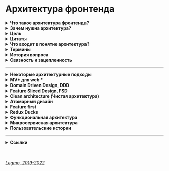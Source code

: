 <h1>Архитектура фронтенда</h1>

[//]: # (Что такое архитектура фронтенда?)
<details><summary><b>Что такое архитектура фронтенда?</b></summary><p>

  - совокупность решений об организации программной системы.
  - набор решений о том, как модули приложения будут общаться друг с другом и с внешним миром.
  - приёмы и методы для решения «проблем сложной системы» в отношении программного обеспечения

  <br></p>
  </details>

[//]: # (Зачем нужна архитектура?)
<details><summary><b>Зачем нужна архитектура?</b></summary><p>

  - Организация большого объема кода
  - Дублирование функциональности, переиспользуемость
  - Поддержка
  - Изменение состава команды - порог/время вхождения, bus-фактор
  - Расширение функциональности (!)
  - Ошибки
  - Все причины вместе — **проблемы сложной системы**

  <br></p>
  </details>

[//]: # (Цель)
<details><summary><b>Цель</b></summary><p>

  - Поддержка жизненного цикла системы. Хорошая архитектура делает систему легкой в освоении, простой в разработке, сопровождении и развертывании. 
  - Минимизировать затраты на протяжении срока службы системы и максимизировать продуктивность программиста (команды разработчиков).

  <br></p>
  </details>

[//]: # (Цитаты)
<details><summary><b>Цитаты</b></summary><p>

  - «Всё развитие нашей индустрии можно охарактеризовать как борьбу со сложностью»
  - «Усложнять просто, упрощать сложно.»

  <br></p>
  </details>

[//]: # (Что входит в понятие архитектура?)
<details><summary><b>Что входит в понятие архитектура?</b></summary><p>

  - файловая структура
  - организация кода
  - стэк

  <br></p>
  </details>

[//]: # (Термины)
<details><summary><b>Термины</b></summary><p>

  - `Паттерн` в архитектуре — шаблонное решение частой архитектурной проблемы.
  - `Методология` — свод правил и соглашений по организации кода

  <br></p>
  </details>

[//]: # (История вопроса)
<details><summary><b>История вопроса</b></summary><p>

  - 1968 — Эдсгер Дейкстра. Статья «Operator GOTO considered harmful» («Оператор GOTO — оператор безусловного перехода — зло»)
  - 1970-е — Дейкстра и Дэвид Парнас — развивали идею, в соавторстве и по отдельности
  - 1996 — первая подробная книга об архитектуре. Мэри Шоу и Дэвид Гэрлан. «Архитектура программного обеспечения: перспективы новой дисциплины» («Software Architecture: Perspectives on an Emerging Discipline»)
  - После этого подробных книг об архитектуре ПО практически не писалось — именно из-за области применения. В каждой сфере знаний есть свои архитектурные подходы, часто не применимые в других областях. Архитектура — процесс творческий => конкретные книги про как писать архитектуру, вы не найдете.
  - 2007 — вышел первый стандарт программной архитектуры: «ISO ISO / IEC 42010:2007». «IEEE 1471: ANSI / IEEE 1471 — 2000: Рекомендации по описанию преимущественно программных систем».

  <br></p>
  </details> 

[//]: # (Связность и зацепленность)
<details><summary><b>Связность и зацепленность</b></summary><p>

- Хорошая архитектура должна обладать низкой связностью, высокой зацепленностью.
- `Low coupling, high cohesion`
-
- `Связность` (coupling)
    - Взаимная зависимость модулей между собой.
    - Сколько изменений надо внести в модули при изменении другого модуля.
    - Чем ниже этот показатель — тем лучше.
    - Плохо когда модули зависят друг от друга — изменили что-то в компоненте User и надо вносить кучу правок в других модулях.
-
- `Зацепленность` (cohesion)
    - Степень общности обязанностей модуля.
    - Насколько модуль сфокусирована на решении одной задачи.
    - Чем выше этот показатель — тем лучше.
    - Плохо кода модуль решает несколько разных задач (например авторизация и шифрование).
-
- **Ссылки**
    - [ООП: некоторые принципы разработки программ на C++](https://statmod.ru/3-5/programming/oop_potapov/index.htm)
    - [Как написать аккуратный код? Часть вторая: связность](https://bureau.ru/soviet/20200227/?ysclid=l95u4bmvwd168275487)
    - [Medium - Low Coupling и High Cohesion](https://medium.com/german-gorelkin/low-coupling-high-cohesion-d36369fb1be9)

<br></p>
  </details>

---


[//]: # (Некоторые архитектурные подходы)
<details><summary><b>Некоторые архитектурные подходы</b></summary><p>

  - MVC, MVP, MVVM, MV* — 19XX
  - Компонент-контейнерный подход — 2000-2010
  - Domain Driven Design (DDD) — 2003
  - Onion Architecture — 2003-2012
  - Clean architecture (Чистая архитектура) — 2012
  - Атомарная архитектура, atomic design — 2013
  - Микросервисная архитектура — 2011
  - Feature Based / Feature first — 2010-2016
  - Vertical slices — 2010-2016
  - Flux, Redux — 2015
  - Redux Duсks — 2015
  - Business Logic Component (BLoC)
  - Feature Driven Architecture (FDA) — 2018
  - Feature Sliced Design (FSD) — 2018
  - Функциональная архитектура

  <br></p>
  </details>

[//]: # (MV* для web todo: дополнить)
<details><summary><b>MV* для web *</b></summary><p>

[//]: # (Общее)
- <details><summary><b>Общее</b></summary><p>

  - `Model-View-Controller` (Модель-Вид-Контроллер).
  - Конструкционный шаблон, архитектурный паттерн, концепция. 1979 г.
  - Описывает способ построения структуры приложения, сферы ответственности и взаимодействие каждой из частей в этой структуре.
  - 
  - Основная идея: нужно чётко разделять ответственность за различное функционирование в наших приложениях.
  - Делим приложение на 3 основных компонента, каждый отвечает за свои задачи.
  - Модификация каждого компонента может осуществляться независимо.
  - 
  - `Model` - обработка данных и логика приложения
  - `View` - представление данных пользователю (в любом формате). Пользовательский интерфейс
  - `Controller` - обработка действий пользователя, вызов соответствующих ресурсов. Логика управления
  - 
  - Концепция стала популярна благодаря включению в две среды разработки: Struts и Ruby on Rails.

  <br></p>
  </details>

[//]: # (Модификации)
- <details><summary><b>Модификации</b></summary><p>

  - Есть много модификаций шаблона MV* 
    - MVP — Model-View-Presenter
    - MVVM — Model-View-View Model
    - HMVC — Hierarchical MVC
    - и другие

  <br></p>
  </details>

[//]: # (Model)
- <details><summary><b>Model</b></summary><p>

  - Для извлечения и манипуляций данными приложения.
  - Данные и правила, которые используются для работы с данными.
  - Содержит логику управления данными.
  - 
  - Только данные, которые должны быть обработаны в соответствии с правилами (дата не может указывать в будущее, e-mail должен быть в определённом формате, имя не может быть длиннее Х символов, и так далее).
  - Даёт контроллеру представление данных, которые запросил пользователь (сообщение, страницу книги, фотоальбом, и тому подобное). Модель данных будет одинаковой, вне зависимости от того, как мы хотим представлять их пользователю (таблицей, списком...).

  <br></p>
  </details>

[//]: # (View — Представление, Вид)
- <details><summary><b>View (Представление, Вид)</b></summary><p>

  - Отвечает за видимое пользователю отображение этих данных.
  - Применительно к web — формирует отдаваемый сервером браузеру пользователя HTML/CSS.
  - Обеспечивает различные способы представления данных, которые получены из модели.
  - Это может быть шаблон, который заполняется данными. Может быть несколько различных view, и контроллер выбирает, какой подходит наилучшим образом для текущей ситуации.

  <br></p>
  </details>

[//]: # (Controller)
- <details><summary><b>Controller</b></summary><p>

  - Управляет всем этим оркестром. Содержит организационную логику.
  - Обеспечивает связь между пользователем и системой: контролирует ввод данных пользователем и использует модель и представление для реализации необходимой реакции.
  - Контроллер может быть устроен так:
    - основной котнтроллер - получает все запросы
    - он вызывает другие контроллеры - для выполнения действий в зависимости от ситуации.

  <br></p>
  </details>

[//]: # (Стандартная схема работы MVC)
- <details><summary><b>Стандартная схема работы MVC</b></summary><p>

  - Веб приложение обычно состоит из набора контроллеров, моделей и видов.
  - 
  - Контроллер получает запрос
  - Посылает команду Модели на работу с данными
  - В зависимости от ответа Модели Контроллер решает - какое из Представлений вызвать для формирования итогового ответа на изначальный Запрос
  - Представление по команде Контроллера меняет отображение информации на экране.
  - Пользователь взаимодействует с Представлением (кликает по кнопке, например), и тем самым формирует новый запрос к Контроллеру

  <br></p>
  </details>

[//]: # (Model-View-Presenter)
- <details><summary><b>Model-View-Presenter</b></summary><p>

  - Позволяет создавать абстракцию представления.
  - Необходимо выделить `интерфейс представления` с опр. набором свойств и методов. 
  - Презентер, получает ссылку на реализацию интерфейса, подписывается на события представления и по запросу изменяет модель.
  - 
  - Признаки презентера:
    - Двухсторонняя коммуникация с представлением;
    - Представление взаимодействует напрямую с презентером, путем вызова соответствующих функций или событий экземпляра презентера;
    - Презентер взаимодействует с View путем использования специального интерфейса, реализованного представлением;
    - Один экземпляр презентера связан с одним отображением.
  - 
  - Реализация
    - Каждое представление должно реализовывать соответствующий интерфейс. Интерфейс представления определяет набор функций и событий, необходимых для взаимодействия с пользователем (например, IView.ShowErrorMessage(string msg)). Презентер должен иметь ссылку на реализацию соответствующего интерфейса, которую обычно передают в конструкторе.
    - Логика представления должна иметь ссылку на экземпляр презентера. Все события представления передаются для обработки в презентер и практически никогда не обрабатываются логикой представления (в т.ч. создания других представлений).

  <br></p>
  </details>

[//]: # (Model-View-View Model)
- <details><summary><b>Model-View-View Model</b></summary><p>

  - Позволяет связывать элементы представления со свойствами и событиями View-модели.
  - Каждый слой этого паттерна не знает о существовании другого слоя.
  - 
  - Для MVVM связывание представления с View-моделью осуществляется автоматически, а для MVP — необходимо программировать
  - Используется в ситуации, когда возможно «связывание данных» без необходимости ввода специальных интерфейсов представления.
  - Используется для разделения модели и её представления, что необходимо для их изменения отдельно друг от друга.
  - Например, разработчик задаёт логику работы с данными, а дизайнер работает с пользовательским интерфейсом.
  - 
  - MVVM удобно использовать вместо классического MVC и ему подобных когда в платформе есть «связывание данных». 
  - В MVC/MVP изменения в пользовательском интерфейсе не влияют непосредственно на Mодель, а предварительно идут через Контроллер или Presenter. 
  - В MVVM (например WPF и Silverlight) есть концепция «связывания данных», позволяющая связывать данные с визуальными элементами в обе стороны. Следовательно, при использовании этого приёма применение модели MVC становится крайне неудобным из-за того, что привязка данных к представлению напрямую не укладывается в концепцию MVC/MVP.

  - **Шаблон MVVM состоит из трёх частей**
    - `Модель` — логика работы с данными и описание фундаментальных данных, необходимых для работы приложения.
    - `Представление` — графический интерфейс (окна, списки, кнопки и т. п.). 
      - Выступает подписчиком на событие изменения значений свойств или команд, предоставляемых `Моделью Представления`. 
      - Если в `Модели Представления` изменилось свойство — она оповещает всех подписчиков об этом, и Представление запрашивает обновлённое значение свойства из `Модели Представления`. 
      - Если пользователь воздействует на интерфейс, Представление вызывает соот. команду, предоставленную `Моделью Представления`.
    - `Модель Представления` (ViewModel) — абстракция Представления + обёртка данных из Модели, подлежащиx связыванию. 
      - Содержит 
        - Модель, преобразованную к Представлению, 
        - команды, которыми может пользоваться Представление, чтобы влиять на Модель.
  - 
  - **Пример из реального мира**
    - Знаменитость (Model)
      - Занимается своей непосредственной работой, не отвлекаясь на продвижение. Если нужно, сообщает своему менеджеру, что произошло что-то, о чём нужно рассказать прессе.  
    - PR-менеджер (ViewModel)
      - Получает информацию от знаменитости и передаёт её прессе. Также может передать своему работодателю запрос от какой-нибудь газеты на проведение интервью или предложение сотрудничества.   
    - Пресса (View)
      - Пишет публикации основываясь на данных, полученных от PR-менеджера знаменитости.

  <br></p>
  </details>

[//]: # (MV* для React & Redux)
- <details><summary><b>MVC для React & Redux</b></summary><p>

  - **Вариант 1**
    - Model = State. Состояние, хранящееся в Redux Store
    - View = React компоненты без хуков и своего стейта.
    - Controller = Redux (Reducer, Action)

  - **Вариант 2**
    - Model = Redux
    - View = React
    - Controller = React-redux. Обёртка, которая принимает стейт, диспатчит ActionCreators и т. При условии, что никаких "
      умных" компонент со своим стейтом и т.д.

  <br></p>
  </details>

[//]: # (Картинки)
- <details><summary><b>Картинки</b></summary><p>

  <img src="/Assets/Img/architecture-mv-1.jpg" title="Схема 1" alt="Схема 1" />

  <br></p>
  </details>

[//]: # (Ссылки)
- <details><summary><b>Ссылки</b></summary><p>

  - [Концепция MVC для чайников](https://ruseller.com/lessons.php?id=666)
  - [MVC для веб: проще некуда](https://habr.com/ru/post/181772/)
  - [Habr - Честный MVC на React + Redux (2016)](https://habr.com/ru/company/developersoft/blog/305812/)
  - [Doka - Архитектурный паттерн MVC ](https://doka.guide/js/architecture-mvc/)
  - [Medium - Прощай, Redux (2018)](https://medium.com/devschacht/jack-scott-goodbye-redux-4f11cc3c6af5)
  - [MVVM: проектирование приложений для Windows](https://skillbox.ru/media/code/mvvm_proektirovanie_prilozheniy_dlya_windows/)
  - [Habr - Паттерны для новичков: MVC vs MVP vs MVVM (2014)](https://habr.com/ru/post/215605/)
  - [Habr - MVVM: полное понимание (+WPF) Часть 1](https://habr.com/ru/post/338518/)

  <br></p>
  </details>

<br></p>
</details>

[//]: # (Domain Driven Design, DDD)
<details><summary><b>Domain Driven Design, DDD</b></summary><p>

- `Domain Driven Design` (предметно-ориентированное проектирование) - подход построения моделей программных продуктов.
- DDD не связан с технологиями. Это про архитектуру.
- Вместо этого речь идет о развитии знаний о бизнесе и использовании технологий для обеспечения ценности.
- 
- Книга Эрика Эванса «Предметно-ориентированное проектирование (DDD): структуризация сложных программных систем».
- Рекоменация Кузебюрдина (It-Kamasutra)
- 
- Программное обеспечение это не только код. Код редко является конечной целью вашей работы. Код это только средства решения бизнес-задач. Так почему код должен быть на языке отличном от языка бизнеса? DDD подчеркивает что код и бизнес должны говорить на одном языке. Когда барьер преодолён, нет необходимости в переводе или утомительной синхронизации, информация не потеряется. Каждый участник влияет на Бизнес-Домен, не только разработчики. Получающееся программное обеспечение - единственная правда для общего языка.
- 
- Три основных понятия:
  - Единый Язык (Ubiquitous Language)
  - Стратегическое моделирование (Strategic Design)
  - Тактическое моделирование (Tactical Design)
-
- **Картинки**
<img src="/Assets/Img/architecture-ddd-1.jpg" title="Схема 1" alt="Схема 1" />
-
- **Ссылки**

  - [Habr - Domain Driven Design на практике](https://habr.com/ru/post/334126/)
  - [Domain Driven Design (DDD) - что это такое? И как начать использовать DDD в разработке](https://blog-programmista.ru/post/132-ddd-what-is-it.html)
  - [Что можно узнать о Domain Driven Design за 10 минут?](https://itnan.ru/post.php?c=1&p=489352)

<br></p>
</details>

[//]: # (Feature Sliced Design, FSD)
<details><summary><b>Feature Sliced Design, FSD</b></summary><p>

  - `Feature Sliced Design` - методология проектирования архитектуры frontend-приложений.
  - Свод правил и соглашений по организации кода
  - Полезна для средних и больших проектов, которые будут в вашем распоряжении несколько лет.
  - Учитывает регулярные изменения требований бизнеса.
  - Не привязана к конкретному языку программирования, UI-фреймворку или менеджеру состояния. 
  - 
  - Выделяются следующие архитектурные абстракции:
    - `слои` - по области влияния
        - app - инициализация приложения (init, styles, providers, ...);
        - processes - бизнес-процессы приложения управляющие страницами (payment, auth, ...);
        - pages - страницы приложения (user-page, ...);
        - features - части функциональности приложения (auth-by-oauth, ...);
        - entities - бизнес-сущности (viewer, order, ...);
        - shared - переиспользуемый инфраструктурный код (UIKit, libs, API, ...).
    - `слайсы` - по бизнес-домену
      - разделение кода на слайсы зависит от проекта, не определяется методологией
      - Например: user, post, comment
    - `сегменты` - по назначению в реализации
        - ui - UI-представление модуля (components, widgets, canvas, ...);
        - model - бизнес-логика модуля (store, effects/actions, hooks/contracts, ...);
        - lib - вспомогательные библиотеки;
        - api - логика взаимодействия с API;
        - config - модуль конфигурации приложения и его окружения.
  - 
  - Методология состоит из разделения на 
    - страницы
    - виджеты
    - фичи
    - сущности
    - shared-компоненты
  - 
  - В папке каждой сущности, виджета, страницы происходит разделение на 
    - /ui
    - /lib
    - /model
  -  
  - **Недостатки**
    - Одним из минусов является высокий порог входа. Разработчик должен понимать как работает этот подход и при разработке очередного модуля вам придется подумать о правильности его расположения.
    - Основная сложность при использовании методологии заключается в том, чтобы грамотно разбить код.
    - Всегда проще просто взять, вынести компоненты фичи в папку `/components`, но со временем - с ростом проекта - приходит понимание того, что не всё так просто, и длинная папка `/components` может не радовать, как и размазывание логики фичи по множеству папок, будь то `/redux` или какая-нибудь `/core` папка, куда складываются бизнес-сущности и их логика.

  - **Ссылки**
    - [Оф. сайт](https://feature-sliced.design/)
    - [Habr - Архитектура фронтенда и какой она должна быть (2022)](https://habr.com/ru/post/667214/)
    - [Илья Азин (Яндекс) — Доклад Feature-Sliced Design (2021, YouTube)](https://www.youtube.com/watch?v=af-PD2yIUiU)
    - [Методология "feature-sliced" - идеальный способ структурировать растущий проект?](https://okusov.ru/metodologiya-feature-sliced-idealnyj-sposob-strukturirovat-rastushij-proekt)
    - [Структура frontend-приложений. Миф или реальность? (2022)](https://vc.ru/s/fly-code/512625-struktura-frontend-prilozheniy-mif-ili-realnost)

<br></p>
</details>

[//]: # (Clean architecture. Чистая архитектура)
<details><summary><b>Clean architecture (Чистая архитектура)</b></summary><p>

[//]: # (Общее)
- <details><summary><b>Общее</b></summary><p>

  - 2012 г.
  - `Чистая архитектура` — способ разделения ответственностей и частей функциональности по степени их близости к предметной области приложения.
  - 
  - `Предметная область` (домен) — часть реального мира, которую моделируем программой.
  - Такие преобразования данных, которые отражают преобразования в реальном мире.
  - Например, если мы обновили название товара, то замена старого имени на новое и есть преобразование предметной области (доменное преобразование).
  - 
  - Также называют `трёхслойной арзитектурой` — приложение делится на слои
    - `домен` в центре
    - `прикладной слой` вокруг него
    - `слой адаптеров` снаружи
  - 
  - Чем дальше мы от центра — тем функциональность кода более «сервисная», тем дальше она от предметной области нашего приложения.
  - Это важно когда мы принимаем решение, к какому слою отнести какой-либо модуль.

  <br></p>
  </details>

[//]: # (Слой 1 — домен)
- <details><summary><b>Слой 1 — домен</b></summary><p>

  - Сущности и данные, которые описывают предметную область приложения и код для преобразования этих данных.

  - Например, для магазина это: 
    - сущности: товары, заказы, пользователи, корзина 
    - функции для обновления их данных.

  - Ядро, которое отличает одно приложение от другого.
  - То, что точно не поменяется, если мы будем переезжать с React на Angular, или если изменим какой-то пользовательский сценарий.
  - Структура данных доменных сущностей и суть их преобразований не зависит от внешних обстоятельств.
  - Внешние обстоятельства запускают доменные преобразования, но не определяют, как они будут протекать.
  - Для функции добавления товара в корзину неважно, как именно товар был добавлен: самим пользователем через кнопку «Купить» или автоматически по промо-коду. Она в обоих случаях будет принимать товар и возвращать обновлённую корзину с добавленным товаром.

  <br></p>
  </details>

[//]: # (Слой 2 — прикладной)
- <details><summary><b>Слой 2 — прикладной</b></summary><p>

  - Здесь описываются `юзкейсы` и `порты`.
  - `Юзкейсы`
    - Пользовательские сценарии.
    - Отвечают за то, что происходит после возникновения какого-то события.
    - Например, сценарий «Положить товар в корзину» — это юзкейс.
    - Описывает действия, которые должны произойти после нажатия на кнопку. 
    - Говорит:
      - сходи на сервер, отправь такой запрос;
      - теперь выполни такое-то доменное преобразование;
      - а теперь перерисуй UI, используя новые данные.
  - `Порты`
    - Спецификации того, как наше приложение хочет, чтобы с ним общался внешний мир. Интерфейсы, контракты на поведение.
    - Служат «буфером» между хотелками нашего приложения и реалиями внешнего мира. 
    - `Входные порты` (Input Ports) — говорят, как приложение хочет, чтобы к нему обращались извне. 
    - `Выходные порты` (Output Ports) — говорят, как приложение собирается общаться с внешним миром.

  <br></p>
  </details>

[//]: # (Слой 3 — адаптеры)
- <details><summary><b>Слой 3 — адаптеры</b></summary><p>

  - `Адаптеры` превращают несовместимое API внешних сервисов в совместимое с хотелками нашего приложения.
  - Адаптеры — способ понизить зацепление между нашим кодом и кодом сторонних сервисов. 
  - Низкое зацепление уменьшает необходимость менять один модуль при изменении других.
  - 
  - Во фронтенде чаще всего адаптеры — это UI-фреймворк и модуль запросов к API-серверу.
  - Например:
    - UI-фреймворк;
    - модуль запросов к API;
    - адаптер для работы с локальным хранилищем (Local storage Browser API);
    - адаптеры и конвертеры ответов API к прикладному слою.

  - Адаптеры часто делят на:
    - `управляющие` (driving) — которые посылают сигналы нашему приложению;
      - с ними чаще всего взаимодействует пользователь
      - например, обработка нажатия кнопки UI-фреймворком — это работа управляющего адаптера. Он работает с браузерным API (по сути сторонним сервисом) и преобразует событие в понятный нашему приложению сигнал.
    - `управляемые` (driven) — которые получают сигналы от нашего приложения.
      - взаимодействуют с инфраструктурой.
      - во фронтенде большая часть инфраструктуры — это бекенд-сервер, но иногда мы можем взаимодействовать и с какими-то другими сервисами напрямую, например, с поисковым движком.

  <br></p>
  </details>

[//]: # (Правило зависимостей)
- <details><summary><b>Правило зависимостей</b></summary><p>

  - Только внешние слои могут зависеть от внутренних. 
  - 
  - Следствия:
    - домен должен быть независим;
    - прикладной слой может зависеть от домена;
    - внешние слои могут зависеть от чего угодно.

  <br></p>
  </details>

[//]: # (Плюсы чистой архитектуры)
- <details><summary><b>Плюсы чистой архитектуры</b></summary><p>

  - Обособленный домен
    - Вся главная функциональность приложения обособлена и собрана в одном месте — в домене. Функциональность в домене независима, а значит, её проще тестировать. Чем меньше у модуля зависимостей, тем меньше нужно инфраструктуры для тестирования, меньше нужно моков и стабов.
    - Также обособленный домен проще проверять на соответствие ожиданиям бизнеса. Это помогает новым разработчикам быстрее сориентироваться с тем, что приложение должно делать. Кроме того, обособленный домен помогает быстрее искать ошибки и неточности «перевода» с языка бизнеса на язык программирования.
  - Независимые юзкейсы
    - Сценарии приложения, юзкейсы, описаны отдельно. Именно они диктуют, какие сторонние сервисы понадобятся. Мы подстраиваем внешний мир под свои нужды, а не наоборот — это даёт больше свободы в выборе сторонних сервисов. Например, мы можем быстро поменять платёжную систему, если нынешняя стала требовать слишком большую комиссию.
    - Также код юзкейсов получается плоским, тестируемым и расширяемым. Мы увидим это на примере позже.
  - Заменяемые сторонние сервисы 
    - Внешние сервисы становятся заменяемыми благодаря адаптерам. Пока мы не меняем интерфейс взаимодействия с приложением, нам не важно, какой именно внешний сервис будет реализовывать этот интерфейс.
    - Таким образом мы создаём барьер для распространения изменений: изменения в чужом коде не влияют напрямую на наш. Адаптеры также ограничивают и распространение ошибок во время работы приложения.

  <br></p>
  </details>

[//]: # (Недостатки)
- <details><summary><b>Недостатки</b></summary><p>

  - Требует времени 
    - Не только на проектирование, но и на реализацию. Всегда проще вызвать сторонний сервис напрямую, чем писать адаптеры. 
  - Иногда излишне многословна 
  - Завышает порог входа 
  - Увеличивает количество кода

  <br></p>
  </details>

[//]: # (Картинки)
- <details><summary><b>Картинки</b></summary><p>

  <img src="/Assets/Img/architecture-clean-1.jpg" title="Схема 1" alt="Схема 1" />

  <br></p>
  </details>

[//]: # (Ссылки)
- <details><summary><b>Ссылки</b></summary><p>

  - [Robert C. Martin - The Clean Architecture](https://blog.cleancoder.com/uncle-bob/2012/08/13/the-clean-architecture.html)
  - [Беспоясов А - Чистая архитектура во фронтенде](https://bespoyasov.ru/blog/clean-architecture-on-frontend/)
  - [Беспоясов А - Чистая архитектура во фронтенде. Доклад (YouTube)](https://youtu.be/h4WQRqNjmX0)
  - [Беспоясов А - Чистая архитектура во фронтенде. Слайды к докладу](https://bespoyasov.ru/slides/clean-architecture-on-frontend/)

  <br></p>
  </details>

<br></p>
</details>

[//]: # (Атомарный дизайн)
<details><summary><b>Атомарный дизайн</b></summary><p>

  - Модульная методология для создания библиотек паттернов, простых в поддержке, масштабировании и развитии.
  - Создание крупных и сложных UI-компонентов из более мелких и простых.
  - Брэд Фрост, 2016.

  - 5 категорий компонентов:
    - `атомы` - неделимы элементы. Кнопка, ссылка, цвет
    - `молекулы` - несколько атомов. Строка поиска - текстовое поле + кнопка + пиктограмма + подсказки
    - `организмы` - несколько молекул и атомов. Шапка сайта 
    - `шаблон` - законченные веб-страницы или экраны приложений (но с тестовым контентом)
    - `страницы` - шаблон, заполненный реальным контентом (картинками, текстами и т.д.)

  - Примеры реализации
    - [Storybook](https://storybook.js.org/) - инструмент для разработки и управления библиотекой UI компонентов. Open Source
    - [Pattern Lab](https://patternlab.io/) - генератор статических сайтов, использующий методологию атомарного дизайна.

  - **Ссылки**
    - [Habr - Атомарный веб-дизайн (2015)](https://habr.com/ru/post/249223/)
    - [Брэд Фрост — Атомарный дизайн (перевод)](https://medium.com/%D0%B0%D1%82%D0%BE%D0%BC%D0%B0%D1%80%D0%BD%D1%8B%D0%B9-%D0%B4%D0%B8%D0%B7%D0%B0%D0%B9%D0%BD/atomic-design-foreword-4960ad17bc1a)
    - [Всё, что вам нужно знать об атомарном дизайне](https://deadsign.ru/ui/everything-you-need-to-know-about-atomic-design/)

<br></p>
</details>

[//]: # (Feature first)
<details><summary><b>Feature first</b></summary><p>

  - Большое приложение должно быть набором небольших приложений, которые функционируют изолированно.
  - Похоже на микросервисную архитектуру.
  - 
  - `Feature` — единица проекта, на основе разнообразия которых строится продукт.
  - `Feature-first` — предполагает, что все компоненты, объединенные общей логикой и интерфейсом, являются фичей и располагаются в одном месте.
  - 
  - Иногда под `features` понимают пользовательские сценарии.<br>
  - Например — добавление товара в корзину, пополнение кошелька.<br>
  - Есть сущности (пользователь, товар, корзина), есть действия которые мы с ними можем соврешить - подписатьсся на пользователя, зарегистрировать его, авторизовать... Эти действия — features.
  - 
  - Открывая папку feature/Profile, мы находим весь код, относящийся к функционалу профиля пользователя и сразу получаем представление, как это работает.
  - 
  - Общий подход:
    - Вне папки компонента нет файлов, которые связывают его с приложением. 
    - Когда вы используете компонент в приложении — вы импортируете его, как если бы это был любой другой модуль или библиотека. Вплоть до включения файла Readme.md в папку каждого компонента.

  - Преимущества:
    - вы поощряете изоляцию и инкапсуляцию ваших компонентов пользовательского интерфейса. Вы буквально гарантируете, что компоненты вашего приложения будут повторно использоваться в будущих проектах.

  - **Ссылки**
    - [Организация кода в масштабных React проектах.(2018)](https://blogru.4xxi.com/%D0%BE%D1%80%D0%B3%D0%B0%D0%BD%D0%B8%D0%B7%D0%B0%D1%86%D0%B8%D1%8F-%D0%BA%D0%BE%D0%B4%D0%B0-%D0%B2-%D0%BC%D0%B0%D1%81%D1%88%D1%82%D0%B0%D0%B1%D0%BD%D1%8B%D1%85-react-%D0%BF%D1%80%D0%BE%D0%B5%D0%BA%D1%82%D0%B0%D1%85-bc00ce1621e3)
    - [Medium - Feature First Organization (2016)](https://medium.com/front-end-weekly/the-secret-to-organization-in-functional-programming-913484e85fc9)

<br></p>
</details>

[//]: # (Redux Duсks)
<details><summary><b>Redux Duсks</b></summary><p>

  - См [Legmo Notes - React. Ducks](../JS/React.md#ducks)

<br></p>
</details>

[//]: # (Функциональная архитектура)
<details><summary><b>Функциональная архитектура</b></summary><p>

  - Примерно так: 
    - до начала работы с кодом анализируем будущий продукт
    - решаем какие потребуются функции 
    - выделяем функции общие для разных частей 
    - расставляем их по рейтингу и т.д. 

  - **Ссылки**
    - [Шерер П - Функциональная архитектура цифровых продуктов. Часть 1](https://sherer-pro.turbopages.org/sherer.pro/s/blog/funkcionalnaja-arhitektura-cifrovyh-produktov-chast-1/)
    - [Шерер П - Функциональная архитектура цифровых продуктов. Часть 2](https://sherer-pro.turbopages.org/sherer.pro/s/blog/funkcionalnaja-arhitektura-cifrovyh-produktov-chast-2/)
    - [Шерер П - Функциональная архитектура цифровых продуктов. Часть 3](https://sherer-pro.turbopages.org/sherer.pro/s/blog/funkcionalnaya-arxitektura-cifrovyx-produktov-chast-3/?last_related=1&turbo_feed_type=full)

<br></p>
</details>

[//]: # (Микросервисная архитектура)
<details><summary><b>Микросервисная архитектура</b></summary><p>

  - См [Legmo Notes - Микросервисная архитектура](../Network/Microservices.md)

<br></p>
</details>

[//]: # (Пользоватаельские истории)
<details><summary><b>Пользовательские истории</b></summary><p>

  - `User Story` — способ описания требований к разрабатываемой системе, сформулированных как одно или более предложений на повседневном или деловом языке пользователя.
  - `Я как … хочу … для того, чтобы …`

  - **Ссылки**
    - [Как делить пользовательские истории](https://agilemasters.ru/2017/09/23/kak-delit-polzovatelskie-istorii/)

<br></p>
</details>

---

[//]: # (Ссылки)
<details><summary><b>Ссылки</b></summary><p>

  - [Карпелевич А - Верхнеуровневая архитектура фронтенда. Лекция Яндекса. Видео + расшифровка (2018)](https://itnan.ru/post.php?c=1&p=425611)
  - [Habr - «Откуда ноги растут» или что предшествует программированию?](https://habr.com/ru/company/otus/blog/493898/)
  - [Habr - Архитектура фронтенда и какой она должна быть](https://habr.com/ru/post/667214/)
  - [Doka - Архитектура и паттерны проектирования](https://doka.guide/js/architecture-and-design-patterns/)
  - [Doka - Трёхслойная архитектура (Чистая архитектура, Clear architecture)](https://doka.guide/js/clean-architecture/)
  - [Doka - Организация потоков данных (Flux)](https://doka.guide/js/architecture-data-flow/)
  - [Беспоясов А - Чистая архитектура во фронтенде](https://bespoyasov.ru/blog/clean-architecture-on-frontend/)
  - [Яндекс - Разработка фичи: как эффективно пройти путь от идеи до реализации](https://academy.yandex.ru/journal/razrabotka-fichi-kak-effektivno-projti-put-ot-idei-do-realizacii)
  - [Medium - Проволочки при проектировании структуры React приложения](https://medium.com/@vladimirmorulus/%D0%BF%D1%80%D0%BE%D0%B2%D0%BE%D0%BB%D0%BE%D1%87%D0%BA%D0%B8-%D0%BF%D1%80%D0%B8-%D0%BF%D1%80%D0%BE%D0%B5%D0%BA%D1%82%D0%B8%D1%80%D0%BE%D0%B2%D0%B0%D0%BD%D0%B8%D0%B8-%D1%81%D1%82%D1%80%D1%83%D0%BA%D1%82%D1%83%D1%80%D1%8B-react-%D0%BF%D1%80%D0%B8%D0%BB%D0%BE%D0%B6%D0%B5%D0%BD%D0%B8%D1%8F-609f80105e2c)
  - [Hexlet - Курс «JS: Архитектура фронтенда»](https://ru.hexlet.io/courses/js-frontend-architecture)
  - [Legmo Notes - Паттерны проектирования](./Pattern.md)
  - [Legmo Notes - Микросервисная архитектура](../Network/Microservices.md)
  - 
  - [Habr - Масштабирование Redux-приложения с помощью ducks (2020)](https://habr.com/ru/company/otus/blog/492638/?ysclid=l6sz05stk7523793176)
  - [Habr - Как организовать большое React-приложение и сделать его масштабируемым (2017)](https://habr.com/ru/company/nix/blog/329060/)
  - 
  - [Habr - Как два программиста хлеб пекли (2012)](https://habr.com/ru/post/153225/)
  - [Doka - Что такое код-ревью](https://doka.guide/tools/code-review/)
  - [Doka - Что такое технический долг](https://doka.guide/js/technical-debt/)
  - [Habr - Архитектура для пользователей (VK-video)](https://habr.com/ru/company/vk/blog/687752/)
  
<br></p>
</details>

<br>
<br>

*[Legmo, 2019-2022](https://github.com/Legmo/notes/)*

